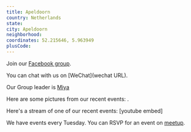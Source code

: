 ```yaml
---
title: Apeldoorn
country: Netherlands
state: 
city: Apeldoorn
neighborhood: 
coordinates: 52.215646, 5.963949
plusCode:
---
```

Join our [Facebook group](https://www.facebook.com/groups/free.code.camp.apeldoorn).

You can chat with us on [WeChat](wechat URL).

Our Group leader is [Miya](freecodecamp.org/miya)

Here are some pictures from our recent events:
![]().

Here's a stream of one of our recent events:
[youtube embed]

We have events every Tuesday. You can RSVP for an event on [meetup](meetupurl).
